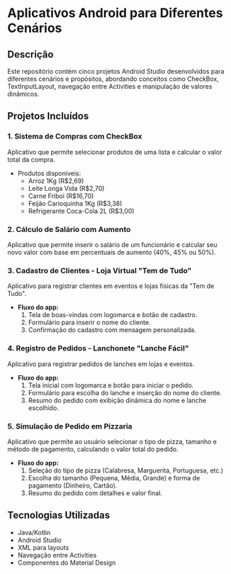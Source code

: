 # Aplicativos Android para Diferentes Cenários

## Descrição
Este repositório contém cinco projetos Android Studio desenvolvidos para diferentes cenários e propósitos, abordando conceitos como CheckBox, TextInputLayout, navegação entre Activities e manipulação de valores dinâmicos.

## Projetos Incluídos

### 1. **Sistema de Compras com CheckBox**
Aplicativo que permite selecionar produtos de uma lista e calcular o valor total da compra.

- Produtos disponíveis:
  - Arroz 1Kg (R$2,69)
  - Leite Longa Vida (R$2,70)
  - Carne Friboi (R$16,70)
  - Feijão Carioquinha 1Kg (R$3,38)
  - Refrigerante Coca-Cola 2L (R$3,00)

### 2. **Cálculo de Salário com Aumento**
Aplicativo que permite inserir o salário de um funcionário e calcular seu novo valor com base em percentuais de aumento (40%, 45% ou 50%).

### 3. **Cadastro de Clientes - Loja Virtual "Tem de Tudo"**
Aplicativo para registrar clientes em eventos e lojas físicas da "Tem de Tudo".

- **Fluxo do app:**
  1. Tela de boas-vindas com logomarca e botão de cadastro.
  2. Formulário para inserir o nome do cliente.
  3. Confirmação do cadastro com mensagem personalizada.

### 4. **Registro de Pedidos - Lanchonete "Lanche Fácil"**
Aplicativo para registrar pedidos de lanches em lojas e eventos.

- **Fluxo do app:**
  1. Tela inicial com logomarca e botão para iniciar o pedido.
  2. Formulário para escolha do lanche e inserção do nome do cliente.
  3. Resumo do pedido com exibição dinâmica do nome e lanche escolhido.

### 5. **Simulação de Pedido em Pizzaria**
Aplicativo que permite ao usuário selecionar o tipo de pizza, tamanho e método de pagamento, calculando o valor total do pedido.

- **Fluxo do app:**
  1. Seleção do tipo de pizza (Calabresa, Marguerita, Portuguesa, etc.)
  2. Escolha do tamanho (Pequena, Média, Grande) e forma de pagamento (Dinheiro, Cartão).
  3. Resumo do pedido com detalhes e valor final.

## Tecnologias Utilizadas
- Java/Kotlin
- Android Studio
- XML para layouts
- Navegação entre Activities
- Componentes do Material Design



